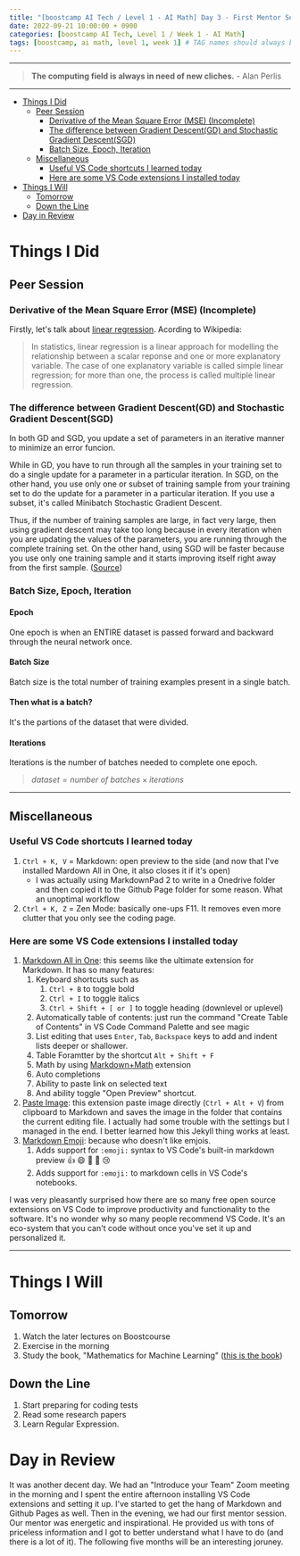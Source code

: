 ```yaml
---
title: "[boostcamp AI Tech / Level 1 - AI Math] Day 3 - First Mentor Session and VS Code Extensions"
date: 2022-09-21 10:00:00 + 0900
categories: [boostcamp AI Tech, Level 1 / Week 1 - AI Math]
tags: [boostcamp, ai math, level 1, week 1]	# TAG names should always be lowercase
---
```


- - -

> **The computing field is always in need of new cliches.** - Alan Perlis

- - -

- [Things I Did](#things-i-did)
  - [Peer Session](#peer-session)
    - [Derivative of the Mean Square Error (MSE) (Incomplete)](#derivative-of-the-mean-square-error-mse-incomplete)
    - [The difference between Gradient Descent(GD) and Stochastic Gradient Descent(SGD)](#the-difference-between-gradient-descentgd-and-stochastic-gradient-descentsgd)
    - [Batch Size, Epoch, Iteration](#batch-size-epoch-iteration)
  - [Miscellaneous](#miscellaneous)
    - [Useful VS Code shortcuts I learned today](#useful-vs-code-shortcuts-i-learned-today)
    - [Here are some VS Code extensions I installed today](#here-are-some-vs-code-extensions-i-installed-today)
- [Things I Will](#things-i-will)
  - [Tomorrow](#tomorrow)
  - [Down the Line](#down-the-line)
- [Day in Review](#day-in-review)


# Things I Did

## Peer Session

### Derivative of the Mean Square Error (MSE) (Incomplete)

Firstly, let's talk about [linear regression](https://en.wikipedia.org/wiki/Linear_regression). Acording to Wikipedia:
> In statistics, linear regression is a linear approach for modelling the relationship between a scalar reponse and one or more explanatory variable. The case of one explanatory variable is called simple linear regression; for more than one, the process is called multiple linear regression.

### The difference between Gradient Descent(GD) and Stochastic Gradient Descent(SGD)

In both GD and SGD, you update a set of parameters in an iterative manner to minimize an error funcion.

While in GD, you have to run through all the samples in your training set to do a single update for a parameter in a particular  iteration. In SGD, on the other hand, you use only one or subset of training sample from your training set to do the update for a parameter in a particular iteration. If you use a subset, it's called Minibatch Stochastic Gradient Descent.

Thus, if the number of training samples are large, in fact very large, then using gradient descent may take too long because in every iteration when you are updating the values of the parameters, you are running through the complete training set. On the other hand, using SGD will be faster because you use only one training sample and it starts improving itself right away from the first sample. ([Source](https://www.quora.com/Whats-the-difference-between-gradient-descent-and-stochastic-gradient-descent))

### Batch Size, Epoch, Iteration

#### Epoch
One epoch is when an ENTIRE dataset is passed forward and backward through the neural network once.

#### Batch Size
Batch size is the total number of training examples present in a single batch.

#### Then what is a batch?
It's the partions of the dataset that were divided.

#### Iterations

Iterations is the number of batches needed to complete one epoch.

> $dataset = number~of~batches \times iterations$
>
- - -	

## Miscellaneous

### Useful VS Code shortcuts I learned today

1. `Ctrl + K, V` = Markdown: open preview to the side (and now that I've installed Mardown All in One, it also closes it if it's open)
    *  I was actually using MarkdownPad 2 to write in a Onedrive folder and then copied it to the Github Page folder for some reason. What an unoptimal workflow
2. `Ctrl + K, Z` = Zen Mode: basically one-ups F11. It removes even more clutter that you only see the coding page.

### Here are some VS Code extensions I installed today
1. [Markdown All in One](https://marketplace.visualstudio.com/items?itemName=yzhang.markdown-all-in-one): this seems like the ultimate extension for Markdown. It has so many features:
   1. Keyboard shortcuts such as
      1. `Ctrl + B` to toggle bold
      2. `Ctrl + I` to toggle italics
      3. `Ctrl + Shift + [ or ]` to toggle heading (downlevel or uplevel)
   2. Automatically table of contents: just run the command "Create Table of Contents" in VS Code Command Palette and see magic
   3. List editing that uses `Enter`, `Tab`, `Backspace` keys to add and indent lists deeper or shallower.
   4. Table Foramtter by the shortcut `Alt + Shift + F`
   5. Math by using [Markdown+Math](https://marketplace.visualstudio.com/items?itemName=goessner.mdmath) extension
   6. Auto completions
   7. Ability to paste link on selected text
   8. And ability toggle "Open Preview" shortcut.
2. [Paste Image](https://marketplace.visualstudio.com/items?itemName=mushan.vscode-paste-image): this extension paste image directly (`Ctrl + Alt + V`) from clipboard to Markdown and saves the image in the folder that contains the current editing file. I actually had some trouble with the settings but I managed in the end. I better learned how this Jekyll thing works at least.
3. [Markdown Emoji](https://marketplace.visualstudio.com/items?itemName=bierner.markdown-emoji): because who doesn't like emjois.
   1. Adds support for `:emoji:` syntax to VS Code's built-in markdown preview :+1: :smile: :carrot: :rocket: :cry:
   2. Adds support for `:emoji:` to markdown cells in VS Code's notebooks.

I was very pleasantly surprised how there are so many free open source extensions on VS Code to improve productivity and functionality to the software. It's no wonder why so many people recommend VS Code. It's an eco-system that you can't code without once you've set it up and personalized it.
- - -
  
# Things I Will

## Tomorrow

1. Watch the later lectures on Boostcourse
2. Exercise in the morning
3. Study the book, "Mathematics for Machine Learning" ([this is the book](https://mml-book.github.io/book/mml-book.pdf))

## Down the Line
1. Start preparing for coding tests
2. Read some research papers
3. Learn Regular Expression.

# Day in Review

It was another decent day. We had an "Introduce your Team" Zoom meeting in the morning and I spent the entire afternoon installing VS Code extensions and setting it up. I've started to get the hang of Markdown and Github Pages as well. Then in the evening, we had our first mentor session. Our mentor was energetic and inspirational. He provided us with tons of priceless information and I got to better understand what I have to do (and there is a lot of it). The following five months will be an interesting joruney.
